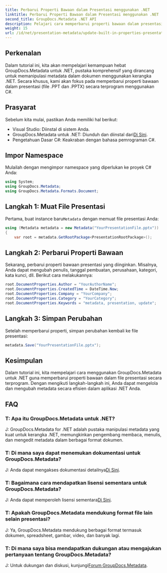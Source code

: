 ```yaml
---
title: Perbarui Properti Bawaan dalam Presentasi menggunakan .NET
linktitle: Perbarui Properti Bawaan dalam Presentasi menggunakan .NET
second_title: GroupDocs.Metadata .NET API
description: Pelajari cara memperbarui properti bawaan dalam presentasi menggunakan .NET dengan GroupDocs.Metadata, pustaka manipulasi metadata serbaguna.
weight: 15
url: /id/net/presentation-metadata/update-built-in-properties-presentations/
---
```

## Perkenalan
Dalam tutorial ini, kita akan mempelajari kemampuan hebat GroupDocs.Metadata untuk .NET, pustaka komprehensif yang dirancang untuk memanipulasi metadata dalam dokumen menggunakan kerangka .NET. Secara khusus, kami akan fokus pada memperbarui properti bawaan dalam presentasi (file .PPT dan .PPTX) secara terprogram menggunakan C#.
## Prasyarat
Sebelum kita mulai, pastikan Anda memiliki hal berikut:
- Visual Studio: Diinstal di sistem Anda.
-  GroupDocs.Metadata untuk .NET: Diunduh dan diinstal dari[Di Sini](https://releases.groupdocs.com/metadata/net/).
- Pengetahuan Dasar C#: Keakraban dengan bahasa pemrograman C#.

## Impor Namespace
Mulailah dengan mengimpor namespace yang diperlukan ke proyek C# Anda:
```csharp
using System;
using GroupDocs.Metadata;
using GroupDocs.Metadata.Formats.Document;
```
## Langkah 1: Muat File Presentasi
 Pertama, buat instance baru`Metadata` dengan memuat file presentasi Anda:
```csharp
using (Metadata metadata = new Metadata("YourPresentationFile.pptx"))
{
    var root = metadata.GetRootPackage<PresentationRootPackage>();
```
## Langkah 2: Perbarui Properti Bawaan
Sekarang, perbarui properti bawaan presentasi yang diinginkan. Misalnya, Anda dapat mengubah penulis, tanggal pembuatan, perusahaan, kategori, kata kunci, dll. Berikut cara melakukannya:
```csharp
root.DocumentProperties.Author = "YourAuthorName";
root.DocumentProperties.CreatedTime = DateTime.Now;
root.DocumentProperties.Company = "YourCompany";
root.DocumentProperties.Category = "YourCategory";
root.DocumentProperties.Keywords = "metadata, presentation, update";
```
## Langkah 3: Simpan Perubahan
Setelah memperbarui properti, simpan perubahan kembali ke file presentasi:
```csharp
metadata.Save("YourPresentationFile.pptx");
```

## Kesimpulan
Dalam tutorial ini, kita mempelajari cara menggunakan GroupDocs.Metadata untuk .NET guna memperbarui properti bawaan dalam file presentasi secara terprogram. Dengan mengikuti langkah-langkah ini, Anda dapat mengelola dan mengubah metadata secara efisien dalam aplikasi .NET Anda.

## FAQ
### T: Apa itu GroupDocs.Metadata untuk .NET?
J: GroupDocs.Metadata for .NET adalah pustaka manipulasi metadata yang kuat untuk kerangka .NET, memungkinkan pengembang membaca, menulis, dan mengedit metadata dalam berbagai format dokumen.
### T: Di mana saya dapat menemukan dokumentasi untuk GroupDocs.Metadata?
 J: Anda dapat mengakses dokumentasi detailnya[Di Sini](https://tutorials.groupdocs.com/metadata/net/).
### T: Bagaimana cara mendapatkan lisensi sementara untuk GroupDocs.Metadata?
 J: Anda dapat memperoleh lisensi sementara[Di Sini](https://purchase.groupdocs.com/temporary-license/).
### T: Apakah GroupDocs.Metadata mendukung format file lain selain presentasi?
J: Ya, GroupDocs.Metadata mendukung berbagai format termasuk dokumen, spreadsheet, gambar, video, dan banyak lagi.
### T: Di mana saya bisa mendapatkan dukungan atau mengajukan pertanyaan tentang GroupDocs.Metadata?
 J: Untuk dukungan dan diskusi, kunjungi[Forum GroupDocs.Metadata](https://forum.groupdocs.com/c/metadata/14).
